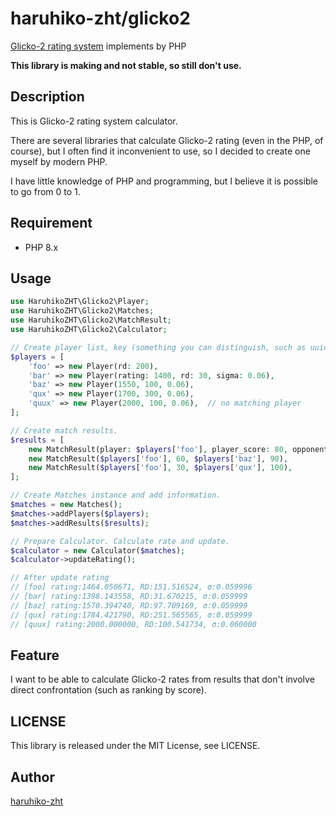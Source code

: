 haruhiko-zht/glicko2
===

[Glicko-2 rating system](http://glicko.net/glicko.html) implements by PHP

**This library is making and not stable, so still don't use.**

## Description

This is Glicko-2 rating system calculator.

There are several libraries that calculate Glicko-2 rating (even in the PHP, of course), but I often find it
inconvenient to use, so I decided to create one myself by modern PHP.

I have little knowledge of PHP and programming, but I believe it is possible to go from 0 to 1.

## Requirement

- PHP 8.x

## Usage

```php
use HaruhikoZHT\Glicko2\Player;
use HaruhikoZHT\Glicko2\Matches;
use HaruhikoZHT\Glicko2\MatchResult;
use HaruhikoZHT\Glicko2\Calculator;

// Create player list, key (something you can distinguish, such as uuid) and value (Player instance) format.
$players = [
    'foo' => new Player(rd: 200),
    'bar' => new Player(rating: 1400, rd: 30, sigma: 0.06),
    'baz' => new Player(1550, 100, 0.06),
    'qux' => new Player(1700, 300, 0.06),
    'quux' => new Player(2000, 100, 0.06),  // no matching player
];

// Create match results.
$results = [
    new MatchResult(player: $players['foo'], player_score: 80, opponent: $players['bar'], opponent_score: 20),
    new MatchResult($players['foo'], 60, $players['baz'], 90),
    new MatchResult($players['foo'], 30, $players['qux'], 100),
];

// Create Matches instance and add information.
$matches = new Matches();
$matches->addPlayers($players);
$matches->addResults($results);

// Prepare Calculator. Calculate rate and update.
$calculator = new Calculator($matches);
$calculator->updateRating();

// After update rating
// [foo] rating:1464.050671, RD:151.516524, σ:0.059996
// [bar] rating:1398.143558, RD:31.670215, σ:0.059999
// [baz] rating:1570.394740, RD:97.709169, σ:0.059999
// [qux] rating:1784.421790, RD:251.565565, σ:0.059999
// [quux] rating:2000.000000, RD:100.541734, σ:0.060000
```

## Feature

I want to be able to calculate Glicko-2 rates from results that don't involve direct confrontation (such as ranking by
score).

## LICENSE

This library is released under the MIT License, see LICENSE.

## Author

[haruhiko-zht](https://github.com/haruhiko-zht)
